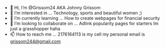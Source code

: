 - 👋 Hi, I’m @Grissom24 AKA Johnny Grissom 
- 👀 I’m interested in ... Technology, sports and beautiful women ;)
- 🌱 I’m currently learning ... How to create webpages for financial security 
- 💞️ I’m looking to collaborate on ... Adlink popularity pages for starters Im just a grasshopper haha
- 📫 How to reach me ... 2176164113 is my cell my personal email is grissom244@gmail.com

<!---
Grissom24/Grissom24 is a ✨ special ✨ repository because its `README.md` (this file) appears on your GitHub profile.
You can click the Preview link to take a look at your changes.
--->
